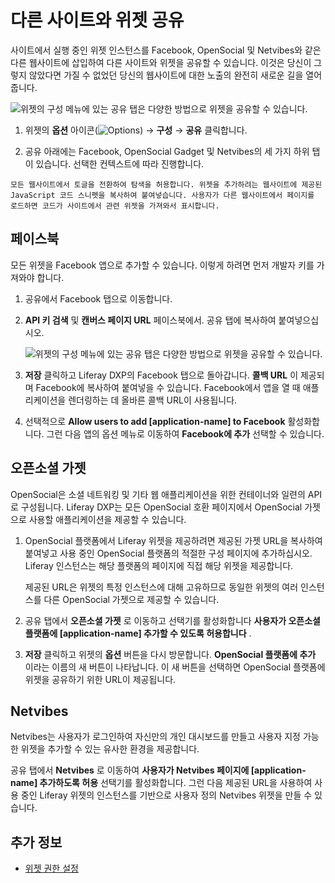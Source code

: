 
# 다른 사이트와 위젯 공유

사이트에서 실행 중인 위젯 인스턴스를 Facebook, OpenSocial 및 Netvibes와 같은 다른 웹사이트에 삽입하여 다른 사이트와 위젯을 공유할 수 있습니다. 이것은 당신이 그렇지 않았다면 가질 수 없었던 당신의 웹사이트에 대한 노출의 완전히 새로운 길을 열어줍니다.

![위젯의 구성 메뉴에 있는 공유 탭은 다양한 방법으로 위젯을 공유할 수 있습니다.](./sharing-widgets-with-other-sites/images/01.png)

1. 위젯의 **옵션** 아이콘(![Options](../../../../images/icon-app-options.png)) &rarr; **구성** &rarr; **공유** 클릭합니다.

1. 공유 아래에는 Facebook, OpenSocial Gadget 및 Netvibes의 세 가지 하위 탭이 있습니다. 선택한 컨텍스트에 따라 진행합니다.

```{note}
모든 웹사이트에서 토글을 전환하여 탐색을 허용합니다. 위젯을 추가하려는 웹사이트에 제공된 JavaScript 코드 스니펫을 복사하여 붙여넣습니다. 사용자가 다른 웹사이트에서 페이지를 로드하면 코드가 사이트에서 관련 위젯을 가져와서 표시합니다.
```

## 페이스북

모든 위젯을 Facebook 앱으로 추가할 수 있습니다. 이렇게 하려면 먼저 개발자 키를 가져와야 합니다.

1. 공유에서 Facebook 탭으로 이동합니다.

1. **API 키 검색** <!--\[ include link -\]()--> 및 **캔버스 페이지 URL** <!--\[ include link -\]()--> 페이스북에서. 공유 탭에 복사하여 붙여넣으십시오.

    ![위젯의 구성 메뉴에 있는 공유 탭은 다양한 방법으로 위젯을 공유할 수 있습니다.](./sharing-widgets-with-other-sites/images/02.png)

1. **저장** 클릭하고 Liferay DXP의 Facebook 탭으로 돌아갑니다. **콜백 URL** 이 제공되며 Facebook에 복사하여 붙여넣을 수 있습니다. Facebook에서 앱을 열 때 애플리케이션을 렌더링하는 데 올바른 콜백 URL이 사용됩니다.

1. 선택적으로 **Allow users to add [application-name] to Facebook** 활성화합니다. 그런 다음 앱의 옵션 메뉴로 이동하여 **Facebook에 추가** 선택할 수 있습니다.

## 오픈소셜 가젯

OpenSocial은 소셜 네트워킹 및 기타 웹 애플리케이션을 위한 컨테이너와 일련의 API로 구성됩니다. Liferay DXP는 모든 OpenSocial 호환 페이지에서 OpenSocial 가젯으로 사용할 애플리케이션을 제공할 수 있습니다.

1. OpenSocial 플랫폼에서 Liferay 위젯을 제공하려면 제공된 가젯 URL을 복사하여 붙여넣고 사용 중인 OpenSocial 플랫폼의 적절한 구성 페이지에 추가하십시오. Liferay 인스턴스는 해당 플랫폼의 페이지에 직접 해당 위젯을 제공합니다.

    제공된 URL은 위젯의 특정 인스턴스에 대해 고유하므로 동일한 위젯의 여러 인스턴스를 다른 OpenSocial 가젯으로 제공할 수 있습니다.

1. 공유 탭에서 **오픈소셜 가젯** 로 이동하고 선택기를 활성화합니다 **사용자가 오픈소셜 플랫폼에 [application-name] 추가할 수 있도록 허용합니다** .

1. **저장** 클릭하고 위젯의 **옵션** 버튼을 다시 방문합니다. **OpenSocial 플랫폼에 추가** 이라는 이름의 새 버튼이 나타납니다. 이 새 버튼을 선택하면 OpenSocial 플랫폼에 위젯을 공유하기 위한 URL이 제공됩니다.

## Netvibes

Netvibes는 사용자가 로그인하여 자신만의 개인 대시보드를 만들고 사용자 지정 가능한 위젯을 추가할 수 있는 유사한 환경을 제공합니다.

공유 탭에서 **Netvibes** 로 이동하여 **사용자가 Netvibes 페이지에 [application-name] 추가하도록 허용** 선택기를 활성화합니다. 그런 다음 제공된 URL을 사용하여 사용 중인 Liferay 위젯의 인스턴스를 기반으로 사용자 정의 Netvibes 위젯을 만들 수 있습니다.

## 추가 정보

- [위젯 권한 설정](./setting-widget-permissions.md)

